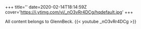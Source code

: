 +++
title=''
date=2020-02-14T18:14:59Z
cover='https://i.ytimg.com/vi/_nO3vRr4DCg/hqdefault.jpg'
+++

All content belongs to GlennBeck.
{{< youtube _nO3vRr4DCg >}}
